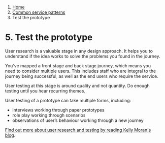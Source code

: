 1. [Home](/)
2. [Common service patterns](/common-service-patterns/overview)
3. Test the prototype

# 5. Test the prototype
User research is a valuable stage in any design approach. It helps you to understand if the idea works to solve the problems you found in the journey. 

You've mapped a front stage and back stage journey, which means you need to consider multiple users. This includes staff who are integral to the journey being successful, as well as the end users who require the service.

User testing at this stage is around quality and not quantity. Do enough testing until you hear recurring themes. 

User testing of a prototype can take multiple forms, including:

* interviews working through paper prototypes 
* role play working through scenarios 
* observations of user’s behaviour working through a new journey

[Find out more about user research and testing by reading Kelly Moran's blog](https:/towardsdatascience.com/zooming-in-and-zooming-out-9d70e561d609?gi=b0068b65df7b).
